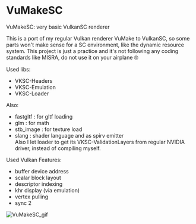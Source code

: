 # VuMakeSC
VuMakeSC: very basic VulkanSC renderer

This is a port of my regular Vulkan renderer VuMake to VulkanSC, so some parts won't make sense for a SC environment, like the dynamic resource system.
This project is just a practice and it's not following any coding standards like MISRA, do not use it on your airplane 🤓

Used libs: <br>
- VKSC-Headers <br>
- VKSC-Emulation <br>
- VKSC-Loader <br>

Also: <br>
- fastgltf : for gltf loading <br>
- glm : for math <br>
- stb_image : for texture load <br>
- slang : shader language and as spirv emitter  <br>
Also I let loader to get its VKSC-ValidationLayers from regular NVIDIA driver, instead of compiling myself. <br>

Used Vulkan Features: <br>
- buffer device address <br>
- scalar block layout <br>
- descriptor indexing <br>
- khr display (via emulation) <br>
- vertex pulling <br>
- sync 2 <br>


![VuMakeSC_gif](https://github.com/user-attachments/assets/1740189a-0406-493e-82c7-184c77309719)
